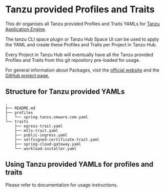 # Tanzu provided Profiles and Traits

This dir organises all Tanzu provided Profiles and Traits YAMLs for [Tanzu Application Engine][tanzu-application-engine].

The tanzu CLI space plugin or Tanzu Hub Space UI can be used to apply the YAML and create these Profiles and Traits per Project in Tanzu Hub.

Every Project in Tanzu Hub will eventually have all the Tanzu provided Profiles and Traits from this git repository pre-loaded for usage.

For general information about Packages, visit the [official website][carvel] and the [GitHub project page.][carvel-github]

[tanzu-application-engine]: https://tanzu.vmware.com/content/blog/introducing-vmware-tanzu-application-engine
[carvel]: https://carvel.dev
[carvel-github]: https://github.com/carvel-dev/carvel

## Structure for Tanzu provided YAMLs

```
.
├── README.md
├── profiles
│   └── spring.tanzu.vmware.com.yaml
└── traits
    ├── egress-trait.yaml
    ├── mtls-trait.yaml
    ├── public-ingress.yaml
    ├── selfsigned-certificate-trait.yaml
    ├── spring-cloud-gateway.yaml
    └── workload-installer.yaml
```

## Using Tanzu provided YAMLs for profiles and traits

Please refer to documentation for usage instructions.
